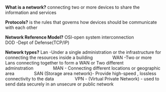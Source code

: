 **What is a network?**
connecting two or more devices to share the information and services

**Protocols?**
is the rules that governs how devices should be communicate with each other

**Network Reference Model?**
OSI-open system interconnection               
DOD -Dept of Defense(TCP/IP)

**Network types?**
Lan -Under a single administration or the infrastructure for connecting the resources inside a building                
WAN -Two or more Lans connecting together to form a WAN or Two different adminstration               
MAN - Connecting different locations or geographic area               
SAN (Storage area network)- Provide high-speed , lossless connectivity to the data                
VPN - (Virtual Private Network) - used to send data securely in an unsecure or public network
